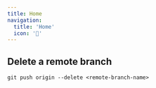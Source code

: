 ```yaml
---
title: Home
navigation:
  title: 'Home'
  icon: '🏡'
---
```


## Delete a remote branch

`git push origin --delete <remote-branch-name>`
